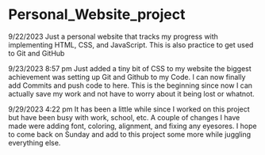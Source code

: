 # Personal_Website_project

9/22/2023
Just a personal website that tracks my progress with implementing HTML, CSS, and JavaScript.
This is also practice to get used to Git and GitHub


9/23/2023 8:57 pm
Just added a tiny bit of CSS to my website the biggest achievement was setting up Git and Github to my Code.
I can now finally add Commits and push code to here. 
This is the beginning since now I can actually save my work and not have to worry about it being lost or whatnot.


9/29/2023 4:22 pm
It has been a little while since I worked on this project but have been busy with work, school, etc.
A couple of changes I have made were adding font, coloring, alignment, and fixing any eyesores.
I hope to come back on Sunday and add to this project some more while juggling everything else.
